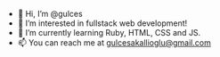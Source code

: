 - 👋 Hi, I’m @gulces
- 👀 I’m interested in fullstack web development!
- 🌱 I’m currently learning Ruby, HTML, CSS and JS.
- 📫 You can reach me at gulcesakallioglu@gmail.com

<!---
gulces/gulces is a ✨ special ✨ repository because its `README.md` (this file) appears on your GitHub profile.
You can click the Preview link to take a look at your changes.
--->
